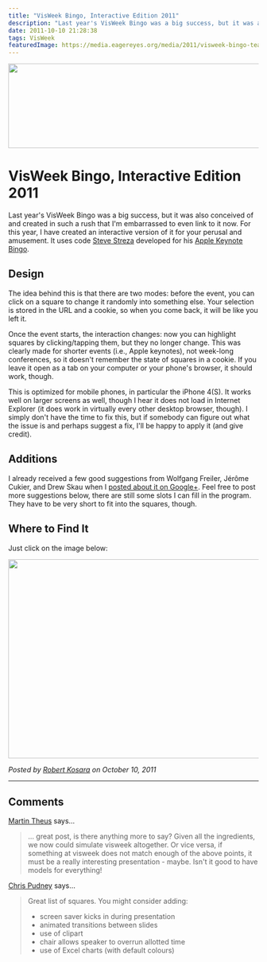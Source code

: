 ```yaml
---
title: "VisWeek Bingo, Interactive Edition 2011"
description: "Last year's VisWeek Bingo was a big success, but it was also conceived of and created in such a rush that I'm embarrassed to even link to it now. For this year, I have created an interactive version of it for your perusal and amusement. It uses code Steve Streza developed for his Apple Keynote Bingo."
date: 2011-10-10 21:28:38
tags: VisWeek
featuredImage: https://media.eagereyes.org/media/2011/visweek-bingo-teaser.png
---
```


<p><img src="https://media.eagereyes.org/media/2011/visweek-bingo-teaser.png" alt="" width="600" height="170" /></p>

# VisWeek Bingo, Interactive Edition 2011

Last year's VisWeek Bingo was a big success, but it was also conceived of and created in such a rush that I'm embarrassed to even link to it now. For this year, I have created an interactive version of it for your perusal and amusement. It uses code <a href="http://stevestreza.com/">Steve Streza</a> developed for his <a href="http://applebingo.me/">Apple Keynote Bingo</a>.

## Design

The idea behind this is that there are two modes: before the event, you can click on a square to change it randomly into something else. Your selection is stored in the URL and a cookie, so when you come back, it will be like you left it.

Once the event starts, the interaction changes: now you can highlight squares by clicking/tapping them, but they no longer change. This was clearly made for shorter events (i.e., Apple keynotes), not week-long conferences, so it doesn't remember the state of squares in a cookie. If you leave it open as a tab on your computer or your phone's browser, it should work, though.

This is optimized for mobile phones, in particular the iPhone 4(S). It works well on larger screens as well, though I hear it does not load in Internet Explorer (it does work in virtually every other desktop browser, though). I simply don't have the time to fix this, but if somebody can figure out what the issue is and perhaps suggest a fix, I'll be happy to apply it (and give credit).

## Additions

I already received a few good suggestions from Wolfgang Freiler, Jérôme Cukier, and Drew Skau when I <a href="https://plus.google.com/u/0/105888953757264157781/posts/D2iVnm8ofUh">posted about it on Google+</a>. Feel free to post more suggestions below, there are still some slots I can fill in the program. They have to be very short to fit into the squares, though.

## Where to Find It

Just click on the image below:
<p class="img"><img src="https://media.eagereyes.org/media/2011/visweek-bingo.png" alt="" width="600" height="400" /></p>


_Posted by <a href="/about">Robert Kosara</a> on October 10, 2011_


<aside class="comments">

---
## Comments

<a href="http://www.theusRus.de/blog" rel="nofollow noopener" target="_blank">Martin Theus</a> says…
>	... great post, is there anything more to say? Given all the ingredients, we now could simulate visweek altogether. Or vice versa, if something at visweek does not match enough of the above points, it must be a really interesting presentation - maybe. Isn't it good to have models for everything!

<a href="http://vislives.com" rel="nofollow noopener" target="_blank">Chris Pudney</a> says…
>	Great list of squares.  You might consider adding:
>	
>	+ screen saver kicks in during presentation
>	+ animated transitions between slides
>	+ use of clipart
>	+ chair allows speaker to overrun allotted time
>	+ use of Excel charts (with default colours)

</aside>

